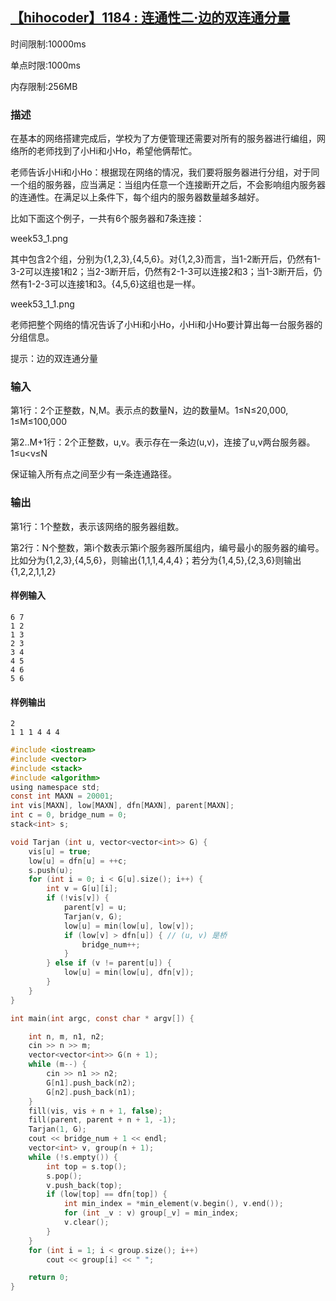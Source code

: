 ## [【hihocoder】1184 : 连通性二·边的双连通分量](https://hihocoder.com/problemset/problem/1184)

时间限制:10000ms

单点时限:1000ms

内存限制:256MB

### 描述

在基本的网络搭建完成后，学校为了方便管理还需要对所有的服务器进行编组，网络所的老师找到了小Hi和小Ho，希望他俩帮忙。

老师告诉小Hi和小Ho：根据现在网络的情况，我们要将服务器进行分组，对于同一个组的服务器，应当满足：当组内任意一个连接断开之后，不会影响组内服务器的连通性。在满足以上条件下，每个组内的服务器数量越多越好。

比如下面这个例子，一共有6个服务器和7条连接：

week53_1.png

其中包含2个组，分别为{1,2,3},{4,5,6}。对{1,2,3}而言，当1-2断开后，仍然有1-3-2可以连接1和2；当2-3断开后，仍然有2-1-3可以连接2和3；当1-3断开后，仍然有1-2-3可以连接1和3。{4,5,6}这组也是一样。

week53_1_1.png

老师把整个网络的情况告诉了小Hi和小Ho，小Hi和小Ho要计算出每一台服务器的分组信息。


提示：边的双连通分量


### 输入

第1行：2个正整数，N,M。表示点的数量N，边的数量M。1≤N≤20,000, 1≤M≤100,000

第2..M+1行：2个正整数，u,v。表示存在一条边(u,v)，连接了u,v两台服务器。1≤u<v≤N

保证输入所有点之间至少有一条连通路径。

### 输出

第1行：1个整数，表示该网络的服务器组数。

第2行：N个整数，第i个数表示第i个服务器所属组内，编号最小的服务器的编号。比如分为{1,2,3},{4,5,6}，则输出{1,1,1,4,4,4}；若分为{1,4,5},{2,3,6}则输出{1,2,2,1,1,2}

#### 样例输入

```
6 7
1 2
1 3
2 3
3 4
4 5
4 6
5 6
```

#### 样例输出

```
2
1 1 1 4 4 4
```

```c
#include <iostream>
#include <vector>
#include <stack>
#include <algorithm>
using namespace std;
const int MAXN = 20001;
int vis[MAXN], low[MAXN], dfn[MAXN], parent[MAXN];
int c = 0, bridge_num = 0;
stack<int> s;

void Tarjan (int u, vector<vector<int>> G) {
    vis[u] = true;
    low[u] = dfn[u] = ++c;
    s.push(u);
    for (int i = 0; i < G[u].size(); i++) {
        int v = G[u][i];
        if (!vis[v]) {
            parent[v] = u;
            Tarjan(v, G);
            low[u] = min(low[u], low[v]);
            if (low[v] > dfn[u]) { // (u, v) 是桥
                bridge_num++;
            }
        } else if (v != parent[u]) {
            low[u] = min(low[u], dfn[v]);
        }
    }
}

int main(int argc, const char * argv[]) {

    int n, m, n1, n2;
    cin >> n >> m;
    vector<vector<int>> G(n + 1);
    while (m--) {
        cin >> n1 >> n2;
        G[n1].push_back(n2);
        G[n2].push_back(n1);
    }
    fill(vis, vis + n + 1, false);
    fill(parent, parent + n + 1, -1);
    Tarjan(1, G);
    cout << bridge_num + 1 << endl;
    vector<int> v, group(n + 1);
    while (!s.empty()) {
        int top = s.top();
        s.pop();
        v.push_back(top);
        if (low[top] == dfn[top]) {
            int min_index = *min_element(v.begin(), v.end());
            for (int _v : v) group[_v] = min_index;
            v.clear();
        }
    }
    for (int i = 1; i < group.size(); i++)
        cout << group[i] << " ";

    return 0;
}
```